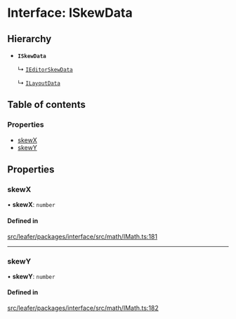 # Interface: ISkewData

## Hierarchy

- **`ISkewData`**

  ↳ [`IEditorSkewData`](IEditorSkewData.md)

  ↳ [`ILayoutData`](ILayoutData.md)

## Table of contents

### Properties

- [skewX](ISkewData.md#skewx)
- [skewY](ISkewData.md#skewy)

## Properties

### skewX

• **skewX**: `number`

#### Defined in

[src/leafer/packages/interface/src/math/IMath.ts:181](https://github.com/leaferjs/leafer/blob/e3d29379fa30ec6414b4ee45872fc9fd9c3f2178/packages/interface/src/math/IMath.ts#L181)

___

### skewY

• **skewY**: `number`

#### Defined in

[src/leafer/packages/interface/src/math/IMath.ts:182](https://github.com/leaferjs/leafer/blob/e3d29379fa30ec6414b4ee45872fc9fd9c3f2178/packages/interface/src/math/IMath.ts#L182)
